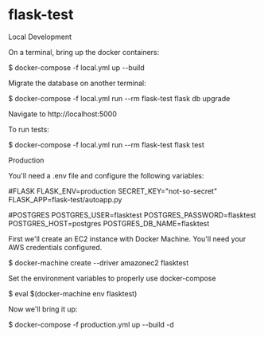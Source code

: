 # flask-test

Local Development

On a terminal, bring up the docker containers: 

$ docker-compose -f local.yml up --build

Migrate the database on another terminal:

$ docker-compose -f local.yml run --rm flask-test flask db upgrade

Navigate to http://localhost:5000

To run tests:

$ docker-compose -f local.yml run --rm flask-test flask test


Production

You'll need a .env file and configure the following variables:


#FLASK
FLASK_ENV=production
SECRET_KEY="not-so-secret"
FLASK_APP=flask-test/autoapp.py

#POSTGRES
POSTGRES_USER=flasktest
POSTGRES_PASSWORD=flasktest
POSTGRES_HOST=postgres
POSTGRES_DB_NAME=flasktest


First we'll create an EC2 instance with Docker Machine. You'll need your AWS credentials configured.

$ docker-machine create --driver amazonec2 flasktest

Set the environment variables to properly use docker-compose

$ eval $(docker-machine env flasktest)

Now we'll bring it up:

$ docker-compose -f production.yml up --build -d


